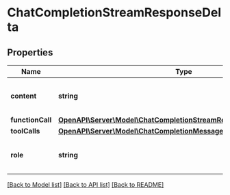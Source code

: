 # ChatCompletionStreamResponseDelta

## Properties
Name | Type | Description | Notes
------------ | ------------- | ------------- | -------------
**content** | **string** | The contents of the chunk message. | [optional] 
**functionCall** | [**OpenAPI\Server\Model\ChatCompletionStreamResponseDeltaFunctionCall**](ChatCompletionStreamResponseDeltaFunctionCall.md) |  | [optional] 
**toolCalls** | [**OpenAPI\Server\Model\ChatCompletionMessageToolCallChunk**](ChatCompletionMessageToolCallChunk.md) |  | [optional] 
**role** | **string** | The role of the author of this message. | [optional] 

[[Back to Model list]](../README.md#documentation-for-models) [[Back to API list]](../README.md#documentation-for-api-endpoints) [[Back to README]](../README.md)


